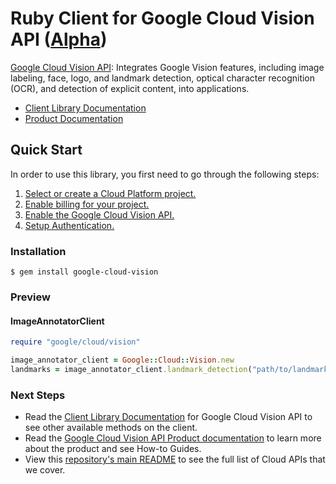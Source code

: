 # Ruby Client for Google Cloud Vision API ([Alpha](https://github.com/GoogleCloudPlatform/google-cloud-ruby#versioning))

[Google Cloud Vision API][Product Documentation]:
Integrates Google Vision features, including image labeling, face, logo, and
landmark detection, optical character recognition (OCR), and detection of
explicit content, into applications.
- [Client Library Documentation][]
- [Product Documentation][]

## Quick Start
In order to use this library, you first need to go through the following
steps:

1. [Select or create a Cloud Platform project.](https://console.cloud.google.com/project)
2. [Enable billing for your project.](https://cloud.google.com/billing/docs/how-to/modify-project#enable_billing_for_a_project)
3. [Enable the Google Cloud Vision API.](https://console.cloud.google.com/apis/api/vision)
4. [Setup Authentication.](https://googlecloudplatform.github.io/google-cloud-ruby/#/docs/google-cloud/master/guides/authentication)

### Installation
```
$ gem install google-cloud-vision
```

### Preview
#### ImageAnnotatorClient
```rb
require "google/cloud/vision"

image_annotator_client = Google::Cloud::Vision.new
landmarks = image_annotator_client.landmark_detection("path/to/landmark.jpg")
```

### Next Steps
- Read the [Client Library Documentation][] for Google Cloud Vision API
  to see other available methods on the client.
- Read the [Google Cloud Vision API Product documentation][Product Documentation]
  to learn more about the product and see How-to Guides.
- View this [repository's main README](https://github.com/GoogleCloudPlatform/google-cloud-ruby/blob/master/README.md)
  to see the full list of Cloud APIs that we cover.

[Client Library Documentation]: https://googlecloudplatform.github.io/google-cloud-ruby/#/docs/google-cloud-vision/latest/google/cloud/vision/v1
[Product Documentation]: https://cloud.google.com/vision
